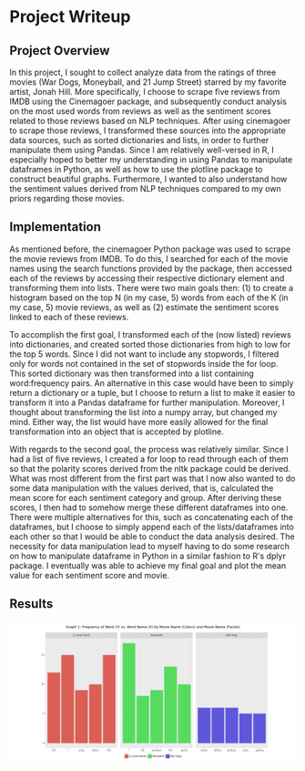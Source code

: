 # Project Writeup

## Project Overview

In this project, I sought to collect analyze data from the ratings of three movies (War Dogs, Moneyball, and 21 Jump Street) starred by my favorite artist, Jonah Hill. More specifically, I choose to scrape five reviews from IMDB using the Cinemagoer package, and subsequently conduct analysis on the most used words from reviews as well as the sentiment scores related to those reviews based on NLP techniques. After using cinemagoer to scrape those reviews, I transformed these sources into the appropriate data sources, such as sorted dictionaries and lists, in order to further manipulate them using Pandas. Since I am relatively well-versed in R, I especially hoped to better my understanding in using Pandas to manipulate dataframes in Python, as well as how to use the plotline package to construct beautiful graphs. Furthermore, I wanted to also understand how the sentiment values derived from NLP techniques compared to my own priors regarding those movies.

## Implementation

As mentioned before, the cinemagoer Python package was used to scrape the movie reviews from IMDB. To do this, I searched for each of the movie names using the search functions provided by the package, then accessed each of the reviews by accessing their respective dictionary element and transforming them into lists. There were two main goals then: (1) to create a histogram based on the top N (in my case, 5) words from each of the K (in my case, 5) movie reviews, as well as (2) estimate the sentiment scores linked to each of these reviews. 

To accomplish the first goal, I transformed each of the (now listed) reviews into dictionaries, and created sorted those dictionaries from high to low for the top 5 words. Since I did not want to include any stopwords, I filtered only for words not contained in the set of stopwords inside the for loop. This sorted dictionary was then transformed into a list containing word:frequency pairs. An alternative in this case would have been to simply return a dictionary or a tuple, but I choose to return a list to make it easier to transform it into a Pandas dataframe for further manipulation. Moreover, I thought about transforming the list into a numpy array, but changed my mind. Either way, the list would have more easily allowed for the final transformation into an object that is accepted by plotline.

With regards to the second goal, the process was relatively similar. Since I had a list of five reviews, I created a for loop to read through each of them so that the polarity scores derived from the nltk package could be derived. What was most different from the first part was that I now also wanted to do some data manipulation with the values derived, that is, calculated the mean score for each sentiment category and group. After deriving these scores, I then had to somehow merge these different dataframes into one. There were multiple alternatives for this, such as concatenating each of the dataframes, but I choose to simply append each of the lists/dataframes into each other so that I would be able to conduct the data analysis desired. The necessity for data manipulation lead to myself having to do some research on how to manipulate dataframe in Python in a similar fashion to R's dplyr package. I eventually was able to achieve my final goal and plot the mean value for each sentiment score and movie.

## Results

![results](images/Figure_1_text_mining.png)